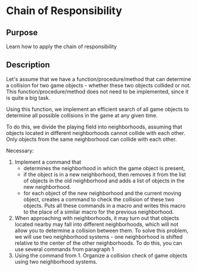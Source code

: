 # Chain of Responsibility

## Purpose
Learn how to apply the chain of responsibility
## Description
Let's assume that we have a function/procedure/method that can determine a collision for two game objects - whether these two objects collided or not. This function/procedure/method does not need to be implemented, since it is quite a big task.

Using this function, we implement an efficient search of all game objects to determine all possible collisions in the game at any given time.

To do this, we divide the playing field into neighborhoods, assuming that objects located in different neighborhoods cannot collide with each other. Only objects from the same neighborhood can collide with each other.

Necessary:

1. Implement a command that
   - determines the neighborhood in which the game object is present,
   - if the object is in a new neighborhood, then removes it from the list of objects in the old neighborhood and adds a list of objects in the new neighborhood.
   - for each object of the new neighborhood and the current moving object, creates a command to check the collision of these two objects. Puts all these commands in a macro and writes this macro to the place of a similar macro for the previous neighborhood.
2. When approaching with neighborhoods, it may turn out that objects located nearby may fall into different neighborhoods, which will not allow you to determine a collision between them. To solve this problem, we will use two neighborhood systems - one neighborhood is shifted relative to the center of the other neighborhoods. To do this, you can use several commands from paragraph 1
3. Using the command from 1. Organize a collision check of game objects using two neighborhood systems.